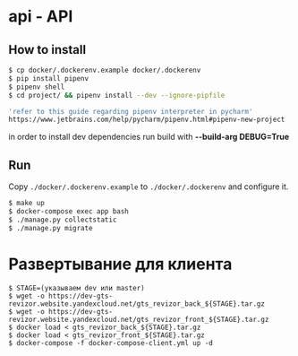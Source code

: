 # api - API

## How to install

```bash
$ cp docker/.dockerenv.example docker/.dockerenv
$ pip install pipenv
$ pipenv shell
$ cd project/ && pipenv install --dev --ignore-pipfile

'refer to this guide regarding pipenv interpreter in pycharm' 
https://www.jetbrains.com/help/pycharm/pipenv.html#pipenv-new-project
```
in order to install dev dependencies run build with **--build-arg DEBUG=True**
## Run
Copy `./docker/.dockerenv.example` to `./docker/.dockerenv` and configure it.

```bash 
$ make up
$ docker-compose exec app bash
$ ./manage.py collectstatic
$ ./manage.py migrate
```



# Развертывание для клиента

```
$ STAGE=(указываем dev или master)
$ wget -o https://dev-gts-revizor.website.yandexcloud.net/gts_revizor_back_${STAGE}.tar.gz
$ wget -o https://dev-gts-revizor.website.yandexcloud.net/gts_revizor_front_${STAGE}.tar.gz
$ docker load < gts_revizor_back_${STAGE}.tar.gz
$ docker load < gts_revizor_front_${STAGE}.tar.gz
$ docker-compose -f docker-compose-client.yml up -d
```
